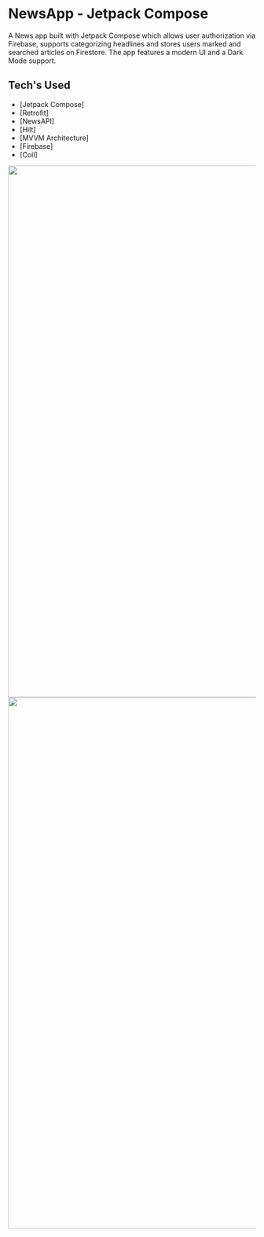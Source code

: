 # NewsApp - Jetpack Compose

A News app built with Jetpack Compose which allows user authorization via Firebase, supports categorizing headlines and stores users marked and searched articles on Firestore. The app features a modern UI and a Dark Mode support.

## Tech's Used
- [Jetpack Compose]
- [Retrofit] 
- [NewsAPI]
- [Hilt]
- [MVVM Architecture]
- [Firebase]
- [Coil]

<img src="https://github.com/user-attachments/assets/66ce11b3-f514-435c-b9d0-9878cd75a6bf" width="1080"/>
<img src="https://github.com/user-attachments/assets/1e19f3de-4bba-4c9f-96ec-fe6a9f7364ba" width="1080"/>


